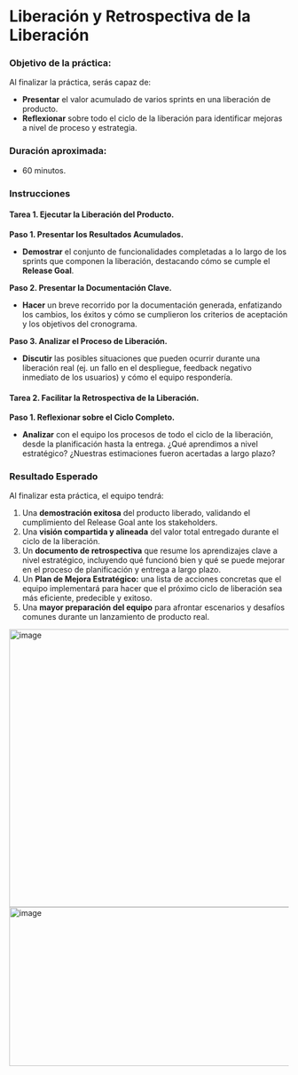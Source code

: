 # Liberación y Retrospectiva de la Liberación

### Objetivo de la práctica:
Al finalizar la práctica, serás capaz de:
- **Presentar** el valor acumulado de varios sprints en una liberación de producto.
- **Reflexionar** sobre todo el ciclo de la liberación para identificar mejoras a nivel de proceso y estrategia.

### Duración aproximada:
- 60 minutos.

### Instrucciones

#### Tarea 1. Ejecutar la Liberación del Producto.
**Paso 1. Presentar los Resultados Acumulados.**
- **Demostrar** el conjunto de funcionalidades completadas a lo largo de los sprints que componen la liberación, destacando cómo se cumple el **Release Goal**.

**Paso 2. Presentar la Documentación Clave.**
- **Hacer** un breve recorrido por la documentación generada, enfatizando los cambios, los éxitos y cómo se cumplieron los criterios de aceptación y los objetivos del cronograma.

**Paso 3. Analizar el Proceso de Liberación.**
- **Discutir** las posibles situaciones que pueden ocurrir durante una liberación real (ej. un fallo en el despliegue, feedback negativo inmediato de los usuarios) y cómo el equipo respondería.

#### Tarea 2. Facilitar la Retrospectiva de la Liberación.
**Paso 1. Reflexionar sobre el Ciclo Completo.**
- **Analizar** con el equipo los procesos de todo el ciclo de la liberación, desde la planificación hasta la entrega. ¿Qué aprendimos a nivel estratégico? ¿Nuestras estimaciones fueron acertadas a largo plazo?

### Resultado Esperado
Al finalizar esta práctica, el equipo tendrá:
1.  Una **demostración exitosa** del producto liberado, validando el cumplimiento del Release Goal ante los stakeholders.
2.  Una **visión compartida y alineada** del valor total entregado durante el ciclo de la liberación.
3.  Un **documento de retrospectiva** que resume los aprendizajes clave a nivel estratégico, incluyendo qué funcionó bien y qué se puede mejorar en el proceso de planificación y entrega a largo plazo.
4.  Un **Plan de Mejora Estratégico:** una lista de acciones concretas que el equipo implementará para hacer que el próximo ciclo de liberación sea más eficiente, predecible y exitoso.
5.  Una **mayor preparación del equipo** para afrontar escenarios y desafíos comunes durante un lanzamiento de producto real.

<img width="525" height="500" alt="image" src="https://github.com/user-attachments/assets/c52dd344-b813-4edb-bc93-3b605cb8a726" />

<img width="516" height="286" alt="image" src="https://github.com/user-attachments/assets/f4157384-1e90-44b8-8562-22fd7511acc9" />

